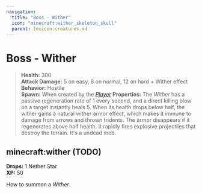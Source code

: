 ```yaml
---
navigation:
  title: "Boss - Wither"
  icon: "minecraft:wither_skeleton_skull"
  parent: lexicon:creatures.md
---
```


# Boss - Wither

> __Health:__ 300  
> __Attack Damage:__ 
 5 on easy, 8 on normal, 12 on hard + Wither effect 
> __Behavior:__ Hostile     
> __Spawn:__ When created by the [*Player*](./human-player.md) 
> __Properties:__ 
The *Wither* has a passive regeneration rate of 1 every second, and a direct killing blow on a target instantly heals 5. When its health drops below half, the wither gains a natural wither armor effect, which makes it immune to damage from arrows and thrown tridents. The armor disappears if it regenerates above half health. It rapidly fires explosive projectiles that destroy the terrain. It's a undead mob.

## minecraft:wither (TODO)

<GameScene zoom={4}>
  <Entity id="minecraft:wither" />
</GameScene>

__Drops:__ 1 Nether Star   
__XP:__ 50

<GameScene interactive={true} zoom={2}>
  <Block x="0" y="0" z="0" id="minecraft:wither_skeleton_skull"p:rotation="4" />
  <Block x="1" y="0" z="0" id="minecraft:wither_skeleton_skull"p:rotation="4" />
  <Block x="2" y="0" z="0" id="minecraft:wither_skeleton_skull"p:rotation="4" />
  <Block x="0" y="1" z="0" id="minecraft:soul_sand" />
  <Block x="1" y="1" z="0" id="minecraft:soul_sand" />
  <Block x="2" y="1" z="0" id="minecraft:soul_sand" />
  <Block x="1" y="2" z="0" id="minecraft:soul_sand" />
</GameScene>

How to summon a *Wither*.

